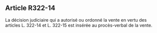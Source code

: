 Article R322-14
----
La décision judiciaire qui a autorisé ou ordonné la vente en vertu des articles
L. 322-14 et L. 322-15 est insérée au procès-verbal de la vente.
